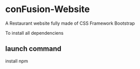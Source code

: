 # conFusion-Website
A Restaurant website fully made of CSS Framework Bootstrap

To install all dependenciens

## launch command

install npm

